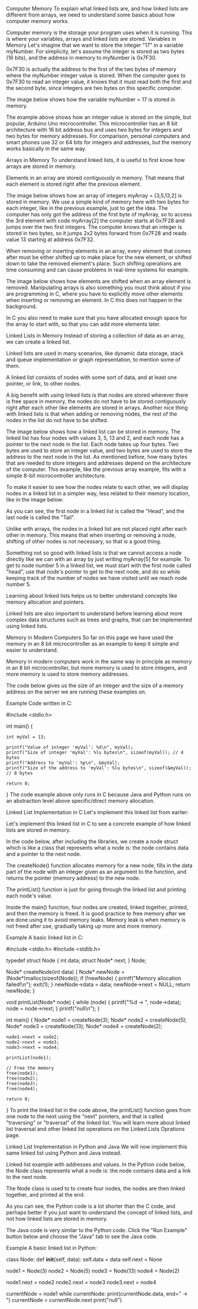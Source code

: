 Computer Memory
To explain what linked lists are, and how linked lists are different from arrays, we need to understand some basics about how computer memory works.

Computer memory is the storage your program uses when it is running. This is where your variables, arrays and linked lists are stored.
Variables in Memory
Let's imagine that we want to store the integer "17" in a variable myNumber. For simplicity, let's assume the integer is stored as two bytes (16 bits), and the address in memory to myNumber is 0x7F30.

0x7F30 is actually the address to the first of the two bytes of memory where the myNumber integer value is stored. When the computer goes to 0x7F30 to read an integer value, it knows that it must read both the first and the second byte, since integers are two bytes on this specific computer.

The image below shows how the variable myNumber = 17 is stored in memory.

The example above shows how an integer value is stored on the simple, but popular, Arduino Uno microcontroller. This microcontroller has an 8 bit architecture with 16 bit address bus and uses two bytes for integers and two bytes for memory addresses. For comparison, personal computers and smart phones use 32 or 64 bits for integers and addresses, but the memory works basically in the same way.

Arrays in Memory
To understand linked lists, it is useful to first know how arrays are stored in memory.

Elements in an array are stored contiguously in memory. That means that each element is stored right after the previous element.

The image below shows how an array of integers myArray = [3,5,13,2] is stored in memory. We use a simple kind of memory here with two bytes for each integer, like in the previous example, just to get the idea.
The computer has only got the address of the first byte of myArray, so to access the 3rd element with code myArray[2] the computer starts at 0x7F28 and jumps over the two first integers. The computer knows that an integer is stored in two bytes, so it jumps 2x2 bytes forward from 0x7F28 and reads value 13 starting at address 0x7F32.

When removing or inserting elements in an array, every element that comes after must be either shifted up to make place for the new element, or shifted down to take the removed element's place. Such shifting operations are time consuming and can cause problems in real-time systems for example.

The image below shows how elements are shifted when an array element is removed.
Manipulating arrays is also something you must think about if you are programming in C, where you have to explicitly move other elements when inserting or removing an element. In C this does not happen in the background.

In C you also need to make sure that you have allocated enough space for the array to start with, so that you can add more elements later.

Linked Lists in Memory
Instead of storing a collection of data as an array, we can create a linked list.

Linked lists are used in many scenarios, like dynamic data storage, stack and queue implementation or graph representation, to mention some of them.

A linked list consists of nodes with some sort of data, and at least one pointer, or link, to other nodes.

A big benefit with using linked lists is that nodes are stored wherever there is free space in memory, the nodes do not have to be stored contiguously right after each other like elements are stored in arrays. Another nice thing with linked lists is that when adding or removing nodes, the rest of the nodes in the list do not have to be shifted.

The image below shows how a linked list can be stored in memory. The linked list has four nodes with values 3, 5, 13 and 2, and each node has a pointer to the next node in the list.
Each node takes up four bytes. Two bytes are used to store an integer value, and two bytes are used to store the address to the next node in the list. As mentioned before, how many bytes that are needed to store integers and addresses depend on the architecture of the computer. This example, like the previous array example, fits with a simple 8-bit microcontroller architecture.

To make it easier to see how the nodes relate to each other, we will display nodes in a linked list in a simpler way, less related to their memory location, like in the image below:

As you can see, the first node in a linked list is called the "Head", and the last node is called the "Tail".

Unlike with arrays, the nodes in a linked list are not placed right after each other in memory. This means that when inserting or removing a node, shifting of other nodes is not necessary, so that is a good thing.

Something not so good with linked lists is that we cannot access a node directly like we can with an array by just writing myArray[5] for example. To get to node number 5 in a linked list, we must start with the first node called "head", use that node's pointer to get to the next node, and do so while keeping track of the number of nodes we have visited until we reach node number 5.

Learning about linked lists helps us to better understand concepts like memory allocation and pointers.

Linked lists are also important to understand before learning about more complex data structures such as trees and graphs, that can be implemented using linked lists.

Memory in Modern Computers
So far on this page we have used the memory in an 8 bit microcontroller as an example to keep it simple and easier to understand.

Memory in modern computers work in the same way in principle as memory in an 8 bit microcontroller, but more memory is used to store integers, and more memory is used to store memory addresses.

The code below gives us the size of an integer and the size of a memory address on the server we are running these examples on.

Example
Code written in C:

#include <stdio.h>

int main() {

    int myVal = 13;
    
    printf("Value of integer 'myVal': %d\n", myVal);
    printf("Size of integer 'myVal': %lu bytes\n", sizeof(myVal)); // 4 bytes
    printf("Address to 'myVal': %p\n", &myVal);
    printf("Size of the address to 'myVal': %lu bytes\n", sizeof(&myVal)); // 8 bytes

    return 0;
}
The code example above only runs in C because Java and Python runs on an abstraction level above specific/direct memory allocation.

Linked List Implementation in C
Let's implement this linked list from earlier:

Let's implement this linked list in C to see a concrete example of how linked lists are stored in memory.

In the code below, after including the libraries, we create a node struct which is like a class that represents what a node is: the node contains data and a pointer to the next node.

The createNode() function allocates memory for a new node, fills in the data part of the node with an integer given as an argument to the function, and returns the pointer (memory address) to the new node.

The printList() function is just for going through the linked list and printing each node's value.

Inside the main() function, four nodes are created, linked together, printed, and then the memory is freed. It is good practice to free memory after we are done using it to avoid memory leaks. Memory leak is when memory is not freed after use, gradually taking up more and more memory.

Example
A basic linked list in C:

#include <stdio.h>
#include <stdlib.h>

typedef struct Node {
    int data;
    struct Node* next;
} Node;

Node* createNode(int data) {
    Node* newNode = (Node*)malloc(sizeof(Node));
    if (!newNode) {
        printf("Memory allocation failed!\n");
        exit(1);
    }
    newNode->data = data;
    newNode->next = NULL;
    return newNode;
}

void printList(Node* node) {
    while (node) {
        printf("%d -> ", node->data);
        node = node->next;
    }
    printf("null\n");
}

int main() {
    Node* node1 = createNode(3);
    Node* node2 = createNode(5);
    Node* node3 = createNode(13);
    Node* node4 = createNode(2);

    node1->next = node2;
    node2->next = node3;
    node3->next = node4;

    printList(node1);

    // Free the memory
    free(node1);
    free(node2);
    free(node3);
    free(node4);

    return 0;
}
To print the linked list in the code above, the printList() function goes from one node to the next using the "next" pointers, and that is called "traversing" or "traversal" of the linked list. You will learn more about linked list traversal and other linked list operations on the Linked Lists Oprations page.

Linked List Implementation in Python and Java
We will now implement this same linked list using Python and Java instead.

Linked list example with addresses and values.
In the Python code below, the Node class represents what a node is: the node contains data and a link to the next node.

The Node class is used to to create four nodes, the nodes are then linked together, and printed at the end.

As you can see, the Python code is a lot shorter than the C code, and perhaps better if you just want to understand the concept of linked lists, and not how linked lists are stored in memory.

The Java code is very similar to the Python code. Click the "Run Example" button below and choose the "Java" tab to see the Java code.

Example
A basic linked list in Python:

class Node:
    def __init__(self, data):
        self.data = data
        self.next = None
    
node1 = Node(3)
node2 = Node(5)
node3 = Node(13)
node4 = Node(2)

node1.next = node2
node2.next = node3
node3.next = node4

currentNode = node1
while currentNode:
    print(currentNode.data, end=" -> ")
    currentNode = currentNode.next
print("null")